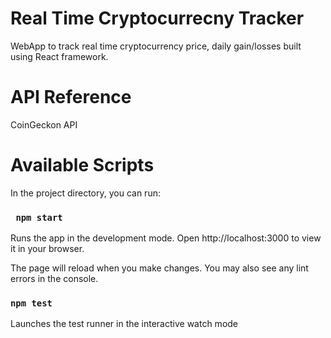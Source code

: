 
# Real Time Cryptocurrecny Tracker
WebApp to track real time cryptocurrency price, daily gain/losses built using React framework.

# API Reference
CoinGeckon API


# Available Scripts
In the project directory, you can run:

### ` npm start`
Runs the app in the development mode. Open http://localhost:3000 to view it in your browser.

The page will reload when you make changes. You may also see any lint errors in the console.

### `npm test`
Launches the test runner in the interactive watch mode

